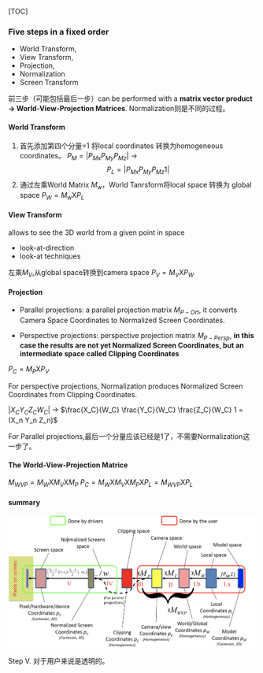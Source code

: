 [TOC]
### Five steps in a fixed order

- World Transform, 
- View Transform, 
- Projection, 
- Normalization
- Screen Transform

前三步（可能包括最后一步）can be performed with a **matrix vector product -> World-View-Projection Matrices**. Normalization则是不同的过程。

#### World Transform

1. 首先添加第四个分量=1 将local coordinates 转换为homogeneous coordinates。
$P_M=|P_{Mx} P_{My} P_{Mz}|$ -> $$P_L=|P_{Mx} P_{My} P_{Mz} 1|$$
2. 通过左乘World Matrix $M_w$，World Tanrsform将local space 转换为 global space
$P_W=M_w$X$P_L$

#### View Transform

allows to see the 3D world from a given point in space
- look-at-direction
- look-at techniques

左乘$M_V$,从global space转换到camera space
$P_V=M_V$X$P_W$

#### Projection

- Parallel projections: a parallel
projection matrix $M_{P-Ort}$, it converts Camera Space Coordinates to Normalized Screen Coordinates.

- Perspective projections: perspective
projection matrix $M_{P-Persp}$, **in this case the results are not yet Normalized
Screen Coordinates, but an intermediate space called Clipping Coordinates**

$P_C=M_P$X$P_V$

For perspective projections, Normalization produces Normalized Screen Coordinates from Clipping Coordinates.

$|X_C Y_C Z_C W_C|$ -> $\frac{X_C}{W_C} \frac{Y_C}{W_C} \frac{Z_C}{W_C} 1 = (X_n Y_n Z_n)$ 

For Parallel projections,最后一个分量应该已经是1了，不需要Normalization这一步了。

#### The World-View-Projection Matrice

$M_{WVP}=M_W$X$M_V$X$M_P$
$P_C=M_W$X$M_V$X$M_P$X$P_L=M_{WVP}$X$P_L$

#### summary

![q](/CG/assets/projection_summary.png)

Step V. 对于用户来说是透明的。
